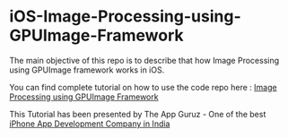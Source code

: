 iOS-Image-Processing-using-GPUImage-Framework
=============================================

The main objective of this repo is to describe that how Image Processing using GPUImage framework works in iOS.

You can find complete tutorial on how to use the code repo here : <a href="http://www.theappguruz.com/blog/ios-image-processsing-using-gpuimage-framework">Image Processing using GPUImage Framework</a>

This Tutorial has been presented by The App Guruz - One of the best <a href="http://www.theappguruz.com/iphone-app-development/">iPhone App Development Company in India</a>
